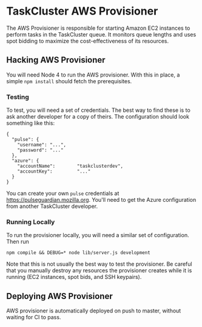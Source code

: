 TaskCluster AWS Provisioner
===========================

The AWS Provisioner is responsible for starting Amazon EC2 instances to perform
tasks in the TaskCluster queue.  It monitors queue lengths and uses spot
bidding to maximize the cost-effectiveness of its resources.

Hacking AWS Provisioner
-----------------------

You will need Node 4 to run the AWS provisioner.  With this in place, a simple
`npm install` should fetch the prerequisites.

### Testing

To test, you will need a set of credentials.  The best way to find these is to
ask another developer for a copy of theirs.  The configuration should look
something like this:

```
{
  "pulse": {
    "username": "...",
    "password": "..."
  },
  "azure": {
    "accountName":        "taskclusterdev",
    "accountKey":         "..."
  }
}
```

You can create your own `pulse` credentials at https://pulseguardian.mozilla.org.
You'll need to get the Azure configuration from another TaskCluster developer.

### Running Locally

To run the provisioner locally, you will need a similar set of configuration.
Then run

```
npm compile && DEBUG=* node lib/server.js development
```

Note that this is not usually the best way to test the provisioner.  Be careful
that you manually destroy any resources the provisioner creates while it is
running (EC2 instances, spot bids, and SSH keypairs).

Deploying AWS Provisioner
-------------------------

AWS provisioner is automatically deployed on push to master, without waiting for CI to pass.

